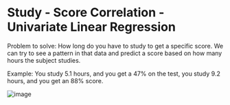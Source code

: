 # Study - Score Correlation - Univariate Linear Regression

Problem to solve: How long do you have to study to get a specific score. We can try to see a pattern in that data and predict a score based on how many hours the subject studies.

Example: You study 5.1 hours, and you get a 47% on the test, you study 9.2 hours, and you get an 88% score.

![image](https://user-images.githubusercontent.com/102191236/182970568-ad66b628-fc1a-4dcf-a350-cc7713b30dc2.png)
